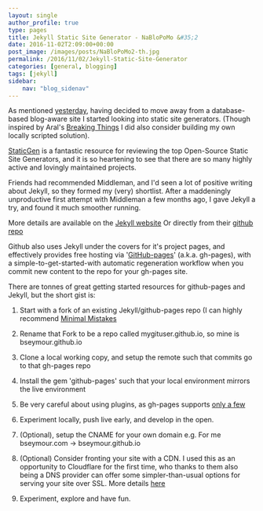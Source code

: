 ```yaml
---
layout: single
author_profile: true
type: pages
title: Jekyll Static Site Generator - NaBloPoMo &#35;2
date: 2016-11-02T2:09:00+00:00
post_image: /images/posts/NaBloPoMo2-th.jpg
permalink: /2016/11/02/Jekyll-Static-Site-Generator
categories: [general, blogging]
tags: [jekyll]
sidebar:
    nav: "blog_sidenav"
---
```

As mentioned [yesterday](../01/Getting-back-into-blogging), having decided to move away from a database-based blog-aware site I started looking into static site generators. (Though inspired by Aral's [Breaking Things](http://www.breakingthin.gs/) I did also consider building my own locally scripted solution).  

[StaticGen](https://www.staticgen.com/) is a fantastic resource for reviewing the top Open-Source Static Site Generators, and it is so heartening to see that there are so many highly active and lovingly maintained projects.

Friends had recommended Middleman, and I'd seen a lot of positive writing about Jekyll, so they formed my (very) shortlist. After a maddeningly unproductive first attempt with Middleman a few months ago, I gave Jekyll a try, and found it much smoother running.  

More details are available on the [Jekyll website](https://jekyllrb.com/)
Or directly from their [github repo](https://github.com/jekyll/jekyll)

Github also uses Jekyll under the covers for it's project pages, and effectively provides free hosting via '[GitHub-pages](https://pages.github.com/)' (a.k.a. gh-pages), with a simple-to-get-started-with automatic regeneration workflow when you commit new content to the repo for your gh-pages site.

There are tonnes of great getting started resources for github-pages and Jekyll, but the short gist is:

1) Start with a fork of an existing Jekyll/github-pages repo
(I can highly recommend [Minimal Mistakes](https://mmistakes.github.io/minimal-mistakes/)

2) Rename that Fork to be a repo called mygituser.github.io, so mine is bseymour.github.io

3) Clone a local working copy, and setup the remote such that commits go to that gh-pages repo  

4) Install the gem 'github-pages' such that your local environment mirrors the live environment

5) Be very careful about using plugins, as gh-pages supports [only a few](https://help.github.com/articles/adding-jekyll-plugins-to-a-github-pages-site/)

6) Experiment locally, push live early, and develop in the open.

7) (Optional), setup the CNAME for your own domain e.g. For me bseymour.com -> bseymour.github.io

8)  (Optional) Consider fronting your site with a CDN. I used this as an opportunity to Cloudflare for the first time, who thanks to them also being a DNS provider can offer some simpler-than-usual options for serving your site over SSL. More details [here](https://blog.cloudflare.com/secure-and-fast-github-pages-with-cloudflare/)

9) Experiment, explore and have fun.
